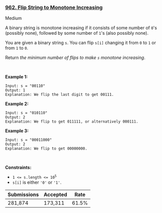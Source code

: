 ### [962. Flip String to Monotone Increasing](https://leetcode.com/problems/flip-string-to-monotone-increasing/)

Medium

A binary string is monotone increasing if it consists of some number of `` 0 ``'s (possibly none), followed by some number of `` 1 ``'s (also possibly none).

You are given a binary string `` s ``. You can flip `` s[i] `` changing it from `` 0 `` to `` 1 `` or from `` 1 `` to `` 0 ``.

Return _the minimum number of flips to make _`` s ``_ monotone increasing_.

 

<strong class="example">Example 1:</strong>

```
Input: s = "00110"
Output: 1
Explanation: We flip the last digit to get 00111.
```

<strong class="example">Example 2:</strong>

```
Input: s = "010110"
Output: 2
Explanation: We flip to get 011111, or alternatively 000111.
```

<strong class="example">Example 3:</strong>

```
Input: s = "00011000"
Output: 2
Explanation: We flip to get 00000000.
```

 

__Constraints:__

*   <code>1 <= s.length <= 10<sup>5</sup></code>
*   `` s[i] `` is either `` '0' `` or `` '1' ``.

| Submissions    | Accepted     | Rate   |
| -------------- | ------------ | ------ |
| 281,874 | 173,311 | 61.5% |
